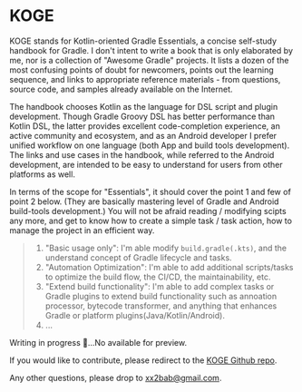 # KOGE

KOGE stands for Kotlin-oriented Gradle Essentials, a concise self-study handbook for Gradle. I don't intent to write a book that is only elaborated by me, nor is a collection of "Awesome Gradle" projects. It lists a dozen of the most confusing points of doubt for newcomers, points out the learning sequence, and links to appropriate reference materials - from questions, source code, and samples already available on the Internet.

The handbook chooses Kotlin as the language for DSL script and plugin development. Though Gradle Groovy DSL has better performance than Kotlin DSL, the latter provides excellent code-completion experience, an active community and ecosystem, and as an Android developer I prefer unified workflow on one language (both App and build tools development). The links and use cases in the handbook, while referred to the Android development, are intended to be easy to understand for users from other platforms as well.

In terms of the scope for "Essentials", it should cover the point 1 and few of point 2 below. (They are basically mastering level of Gradle and Android build-tools development.) You will not be afraid reading / modifying scipts any more, and get to know how to create a simple task / task action, how to manage the project in an efficient way.

> 1. "Basic usage only": I'm able modify `build.gradle(.kts)`, and  the understand concept of Gradle lifecycle and tasks.
> 2. "Automation Optimization": I'm able to add additional scripts/tasks to optimize the build flow, the CI/CD, the maintainability, etc.
> 3. "Extend build functionality": I'm able to add complex tasks or Gradle plugins to extend build functionality such as annoation processor, bytecode transformer, and anything that enhances Gradle or platform plugins(Java/Kotlin/Android).
> 4. ...


Writing in progress 🚧...No available for preview.

If you would like to contribute, please redirect to the [KOGE Github repo](https://github.com/2BAB/KOGE).

Any other questions, please drop to [xx2bab@gmail.com](mailto:xx2bab@gmail.com).